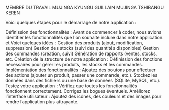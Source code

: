 MEMBRE DU TRAVAIL 
MUJINGA KYUNGU GUILLAIN
MUJINGA TSHIBANGU KEREN

Voici quelques étapes pour  le démarrage de notre application :

Définission des fonctionnalités :
Avant de commencer à coder, nous avions identifier les fonctionnalités que l'on souhaite inclure dans notre application. et 
Voici quelques idées :
Gestion des produits (ajout, modification, suppression)
Gestion des stocks (suivi des quantités disponibles)
Gestion des commandes (création, suivi)
Génération de rapports (ventes, stocks, etc.
Création de  la structure de notre application :
Définission des fonctions nécessaires pour gérer les produits, les stocks et les commandes.
Implémentation des fonctionnalités :
Ajoutez des boutons pour effectuer des actions (ajouter un produit, passer une commande, etc.).
Stockez les données dans des fichiers ou une base de données (SQLite, MySQL, etc.).
Testez votre application :
Vérifiez que toutes les fonctionnalités fonctionnent correctement.
Corrigez les bogues éventuels.
Améliorez l’interface utilisateur :
Ajoutez des icônes, des couleurs et des images pour rendre l’application plus attrayante.
